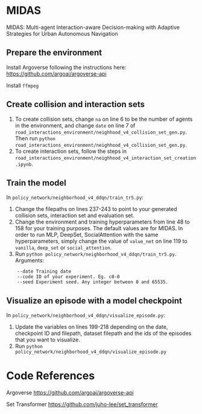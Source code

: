 # MIDAS
MIDAS: Multi-agent Interaction-aware Decision-making with Adaptive Strategies for Urban Autonomous Navigation

## Prepare the environment
Install Argoverse following the instructions here: https://github.com/argoai/argoverse-api

Install `ffmpeg`

## Create collision and interaction sets
1. To create collision sets, change `na` on line 6 to be the number of agents in the environment, and change `date` on line 7 of `road_interactions_environment/neighhood_v4_collision_set_gen.py`. Then run `python road_interactions_environment/neighhood_v4_collision_set_gen.py`.
2. To create interaction sets, follow the steps in `road_interactions_environment/neighhood_v4_interaction_set_creation.ipynb`.

## Train the model
In `policy_network/neighborhood_v4_ddqn/train_tr5.py`:
1. Change the filepaths on lines 237-243 to point to your generated collision sets, interaction set and evaluation set.
2. Change the environment and training hyperparameters from line 48 to 158 for your training purposes. The default values are for MIDAS. In order to run MLP, DeepSet, SocialAttention with the same hyperparameters, simply change the value of `value_net` on line 119 to `vanilla`, `deep_set` or `social_attention`.
3. Run `python policy_network/neighborhood_v4_ddqn/train_tr5.py`. Arguments:
```
    --date Training date
    --code ID of your experiment. Eg. c0-0
    --seed Experiment seed. Any integer between 0 and 65535.
```

## Visualize an episode with a model checkpoint
In `policy_network/neighborhood_v4_ddqn/visualize_episode.py`:
1. Update the variables on lines 199-218 depending on the date, checkpoint ID and filepath, dataset filepath and the ids of the episodes that you want to visualize.
2. Run `python policy_network/neighborhood_v4_ddqn/visualize_episode.py`

# Code References
Argoverse https://github.com/argoai/argoverse-api

Set Transformer https://github.com/juho-lee/set_transformer